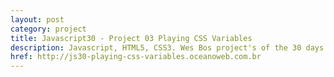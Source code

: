 ```yaml
---
layout: post
category: project
title: Javascript30 - Project 03 Playing CSS Variables
description: Javascript, HTML5, CSS3. Wes Bos project's of the 30 days with Javascript Vanilla.
href: http://js30-playing-css-variables.oceanoweb.com.br
---
```

